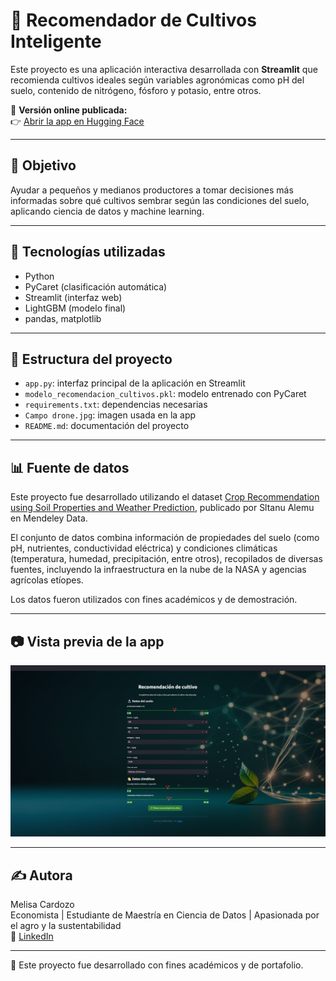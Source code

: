 # 🌱 Recomendador de Cultivos Inteligente

Este proyecto es una aplicación interactiva desarrollada con **Streamlit** que recomienda cultivos ideales según variables agronómicas como pH del suelo, contenido de nitrógeno, fósforo y potasio, entre otros.

🔗 **Versión online publicada:**  
👉 [Abrir la app en Hugging Face](https://huggingface.co/spaces/Melisa-Cardozo/cultivo-inteligente)

---

## 📌 Objetivo

Ayudar a pequeños y medianos productores a tomar decisiones más informadas sobre qué cultivos sembrar según las condiciones del suelo, aplicando ciencia de datos y machine learning.

---

## 🧠 Tecnologías utilizadas

- Python
- PyCaret (clasificación automática)
- Streamlit (interfaz web)
- LightGBM (modelo final)
- pandas, matplotlib

---

## 📁 Estructura del proyecto

- `app.py`: interfaz principal de la aplicación en Streamlit
- `modelo_recomendacion_cultivos.pkl`: modelo entrenado con PyCaret
- `requirements.txt`: dependencias necesarias
- `Campo drone.jpg`: imagen usada en la app
- `README.md`: documentación del proyecto

---

## 📊 Fuente de datos

Este proyecto fue desarrollado utilizando el dataset [Crop Recommendation using Soil Properties and Weather Prediction](https://data.mendeley.com/datasets/8v757rr4st/1), publicado por Sltanu Alemu en Mendeley Data.

El conjunto de datos combina información de propiedades del suelo (como pH, nutrientes, conductividad eléctrica) y condiciones climáticas (temperatura, humedad, precipitación, entre otros), recopilados de diversas fuentes, incluyendo la infraestructura en la nube de la NASA y agencias agrícolas etíopes.

Los datos fueron utilizados con fines académicos y de demostración.

---

## 📷 Vista previa de la app

![Vista de la app funcionando](vista_app.png)

---

## ✍️ Autora

Melisa Cardozo  
Economista | Estudiante de Maestría en Ciencia de Datos | Apasionada por el agro y la sustentabilidad  
🔗 [LinkedIn](https://www.linkedin.com/in/melisacardozo)

---

📌 Este proyecto fue desarrollado con fines académicos y de portafolio. 
